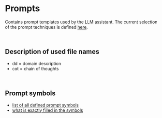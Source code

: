 # Prompts

Contains prompt templates used by the LLM assistant. The current selection of the prompt techniques is defined [here](https://github.com/Dominik7131/Conceptual-Modeling-LLM-Assistant/blob/7b9048a1d991bae2651bf3fda1d43d55dc8b8eb1/backend/definitions/prompt_techniques.py#L12-L17).

<br/>

## Description of used file names
- dd = domain description
- cot = chain of thoughts

<br/>


## Prompt symbols
- [list of all defined prompt symbols](https://github.com/Dominik7131/Conceptual-Modeling-LLM-Assistant/blob/7b9048a1d991bae2651bf3fda1d43d55dc8b8eb1/backend/definitions/prompt_symbols.py#L4)
- [what is exactly filled in the symbols](https://github.com/Dominik7131/Conceptual-Modeling-LLM-Assistant/blob/7b9048a1d991bae2651bf3fda1d43d55dc8b8eb1/backend/utils/prompt_manager.py#L44-L55)